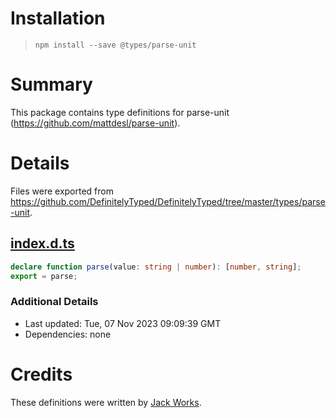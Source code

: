 # Installation
> `npm install --save @types/parse-unit`

# Summary
This package contains type definitions for parse-unit (https://github.com/mattdesl/parse-unit).

# Details
Files were exported from https://github.com/DefinitelyTyped/DefinitelyTyped/tree/master/types/parse-unit.
## [index.d.ts](https://github.com/DefinitelyTyped/DefinitelyTyped/tree/master/types/parse-unit/index.d.ts)
````ts
declare function parse(value: string | number): [number, string];
export = parse;

````

### Additional Details
 * Last updated: Tue, 07 Nov 2023 09:09:39 GMT
 * Dependencies: none

# Credits
These definitions were written by [Jack Works](https://github.com/Jack-Works).
